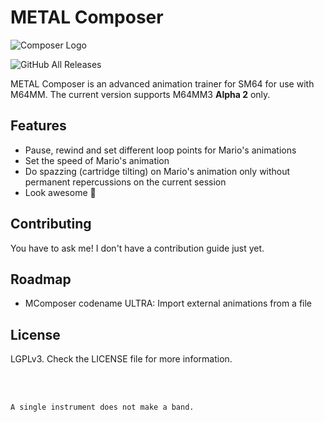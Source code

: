 # METAL Composer
![Composer Logo](https://github.com/GlitchyPSIX/metal-composer/blob/master/MetalComposer/Resources/composer_512.png)

![GitHub All Releases](https://img.shields.io/github/downloads/projectcomet64/metal-composer/total?style=flat-square)

METAL Composer is an advanced animation trainer for SM64 for use with M64MM. The current version supports M64MM3 **Alpha 2** only.

## Features
* Pause, rewind and set different loop points for Mario's animations
* Set the speed of Mario's animation
* Do spazzing (cartridge tilting) on Mario's animation only without permanent repercussions on the current session
* Look awesome 🔲

## Contributing
You have to ask me! I don't have a contribution guide just yet.

## Roadmap
* MComposer codename ULTRA: Import external animations from a file

## License
LGPLv3. Check the LICENSE file for more information.

<br>
<br>

`A single instrument does not make a band.`